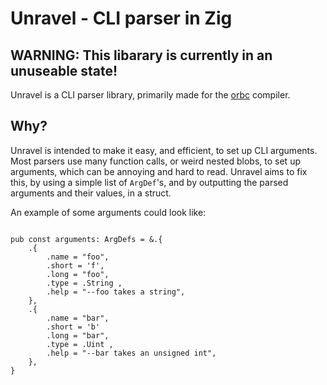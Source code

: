# Unravel - CLI parser in Zig

## WARNING: This libarary is currently in an unuseable state!

Unravel is a CLI parser library, primarily made for the [orbc](https://github.com/OrbLang/orbc) compiler.

## Why?

Unravel is intended to make it easy, and efficient, to set up CLI arguments.
Most parsers use many function calls, or weird nested blobs, to set up arguments, which can be annoying and hard to read.
Unravel aims to fix this, by using a simple list of `ArgDef`'s, and by outputting the parsed arguments and their values, in a struct.

An example of some arguments could look like:

```zig

pub const arguments: ArgDefs = &.{
    .{
        .name = "foo",
        .short = 'f',
        .long = "foo",
        .type = .String ,
        .help = "--foo takes a string",
    },
    .{
        .name = "bar",
        .short = 'b'
        .long = "bar",
        .type = .Uint ,
        .help = "--bar takes an unsigned int",
    },
}
```
